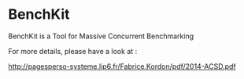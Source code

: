 # BenchKit
BenchKit is a Tool for Massive Concurrent Benchmarking

For more details, please have a look at :

http://pagesperso-systeme.lip6.fr/Fabrice.Kordon/pdf/2014-ACSD.pdf